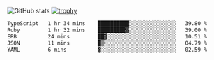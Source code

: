 ![GitHub stats](https://github-readme-stats.vercel.app/api?username=ksk001100&show_icons=true&theme=tokyonight)
[![trophy](https://github-profile-trophy.vercel.app/?username=ksk001100&theme=onedark)](https://github.com/ryo-ma/github-profile-trophy)

<!--START_SECTION:waka-->

```txt
TypeScript   1 hr 34 mins    ██████████░░░░░░░░░░░░░░░   39.80 %
Ruby         1 hr 32 mins    █████████▓░░░░░░░░░░░░░░░   39.00 %
ERB          24 mins         ██▓░░░░░░░░░░░░░░░░░░░░░░   10.51 %
JSON         11 mins         █▒░░░░░░░░░░░░░░░░░░░░░░░   04.79 %
YAML         6 mins          ▓░░░░░░░░░░░░░░░░░░░░░░░░   02.59 %
```

<!--END_SECTION:waka-->
